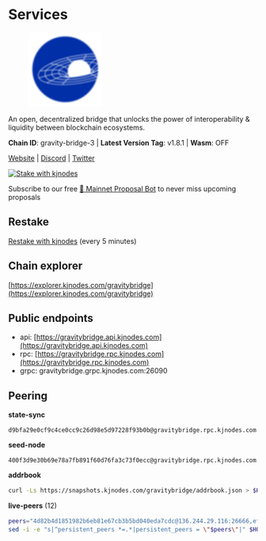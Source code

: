 # Services

<figure><img src="https://raw.githubusercontent.com/kj89/cosmos-images/main/logos/gravitybridge.png" width="150" alt=""><figcaption></figcaption></figure>

An open, decentralized bridge that unlocks the power of  interoperability & liquidity between blockchain ecosystems.

**Chain ID**: gravity-bridge-3 | **Latest Version Tag**: v1.8.1 | **Wasm**: OFF

[Website](https://www.gravitybridge.net) | [Discord](https://discord.gg/ARV8dTSjAk) | [Twitter](https://twitter.com/gravity_bridge)

[![Stake with kjnodes](https://i.ibb.co/cr44Q8j/button-stake-with-kjnodes.png)](https://restake.app/gravitybridge/gravityvaloper1nw3uavthnjwsgrrjzav2wdg9m0pw7k4fc7hvlz)

Subscribe to our free [🤖 Mainnet Proposal Bot](https://t.me/kjnodes_proposal_bot) to never miss upcoming proposals

## Restake

[Restake with kjnodes](https://restake.app/gravitybridge/gravityvaloper1nw3uavthnjwsgrrjzav2wdg9m0pw7k4fc7hvlz) (every 5 minutes)
## Chain explorer
[https://explorer.kjnodes.com/gravitybridge](https://explorer.kjnodes.com/gravitybridge)

## Public endpoints

* api: [https://gravitybridge.api.kjnodes.com](https://gravitybridge.api.kjnodes.com)
* rpc: [https://gravitybridge.rpc.kjnodes.com](https://gravitybridge.rpc.kjnodes.com)
* grpc: gravitybridge.grpc.kjnodes.com:26090

## Peering

**state-sync**

```text
d9bfa29e0cf9c4ce0cc9c26d98e5d97228f93b0b@gravitybridge.rpc.kjnodes.com:26656
```

**seed-node**

```text
400f3d9e30b69e78a7fb891f60d76fa3c73f0ecc@gravitybridge.rpc.kjnodes.com:26659
```

**addrbook**
```bash
curl -Ls https://snapshots.kjnodes.com/gravitybridge/addrbook.json > $HOME/.gravity/config/addrbook.json
```

**live-peers** (12)
```bash
peers="4d82b4d1851982b6eb81e67cb3b5bd040eda7cdc@136.244.29.116:26666,ef05d5aca4398f4b217b9bbf08729a1338c67eeb@142.132.193.186:36656,48e54221a2656616093469137ced63487f7bf456@146.56.50.55:26656,5ad3fe86b1214e1f5c897d23a2863fb46bdfc1f7@185.16.38.165:14256,328f1a98dd30612a51f265c931187b4c9ced6270@167.86.99.6:26656,005263c9b18f6cbe5dd7805240535b1bcae195cb@51.195.145.104:26656,67465fbef972f60c33c0051a3a31fdbde0937387@65.108.71.119:46656,6eb2a2e7bcd82aad56b6652a328c72f148f84935@194.147.58.224:26656,6edddf41ca6bad0362c069afced6a9f0c67bd2a4@195.201.195.108:26656,d9bfa29e0cf9c4ce0cc9c26d98e5d97228f93b0b@65.109.88.38:26656,56a8349703e8f5c97c452c7e45f5bcaac966ccbf@207.180.204.110:26656,16f40620f1b1942246015f35c40dd9fc84e51b01@66.94.124.27:26656"
sed -i -e "s|^persistent_peers *=.*|persistent_peers = \"$peers\"|" $HOME/.gravity/config/config.toml
```
